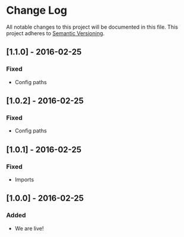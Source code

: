 # Change Log
All notable changes to this project will be documented in this file.
This project adheres to [Semantic Versioning](http://semver.org/).

## [1.1.0] - 2016-02-25
### Fixed
- Config paths

## [1.0.2] - 2016-02-25
### Fixed
- Config paths

## [1.0.1] - 2016-02-25
### Fixed
- Imports

## [1.0.0] - 2016-02-25
### Added
- We are live!